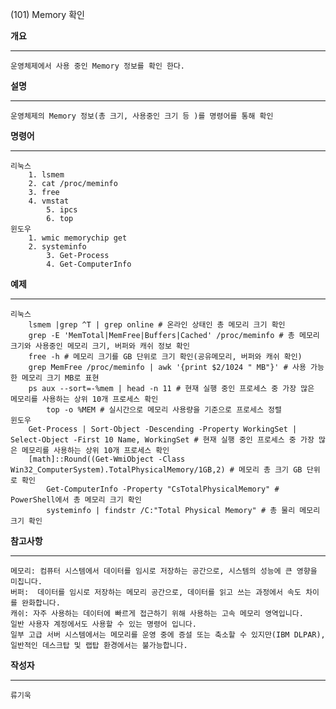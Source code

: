 (101) Memory 확인

**개요**
***
	운영체제에서 사용 중인 Memory 정보를 확인 한다.

**설명**
***
	운영체제의 Memory 정보(총 크기, 사용중인 크기 등 )를 명령어를 통해 확인


**명령어**
***
	리눅스
		1. lsmem
		2. cat /proc/meminfo
		3. free
		4. vmstat
            5. ipcs
            6. top
	윈도우
		1. wmic memorychip get
		2. systeminfo
            3. Get-Process
            4. Get-ComputerInfo


**예제**
***
	리눅스
		lsmem |grep ^T | grep online # 온라인 상태인 총 메모리 크기 확인
		grep -E 'MemTotal|MemFree|Buffers|Cached' /proc/meminfo # 총 메모리 크기와 사용중인 메모리 크기, 버퍼와 캐쉬 정보 확인
		free -h # 메모리 크기를 GB 단위로 크기 확인(공유메모리, 버퍼와 캐쉬 확인)
		grep MemFree /proc/meminfo | awk '{print $2/1024 " MB"}' # 사용 가능한 메모리 크기 MB로 표현
		ps aux --sort=-%mem | head -n 11 # 현재 실행 중인 프로세스 중 가장 많은 메모리를 사용하는 상위 10개 프로세스 확인
            top -o %MEM # 실시간으로 메모리 사용량을 기준으로 프로세스 정렬
	윈도우
		Get-Process | Sort-Object -Descending -Property WorkingSet | Select-Object -First 10 Name, WorkingSet # 현재 실행 중인 프로세스 중 가장 많은 메모리를 사용하는 상위 10개 프로세스 확인
		[math]::Round((Get-WmiObject -Class Win32_ComputerSystem).TotalPhysicalMemory/1GB,2) # 메모리 총 크기 GB 단위로 확인
            Get-ComputerInfo -Property "CsTotalPhysicalMemory" # PowerShell에서 총 메모리 크기 확인
            systeminfo | findstr /C:"Total Physical Memory" # 총 물리 메모리 크기 확인
		


**참고사항**
***
    메모리: 컴퓨터 시스템에서 데이터를 임시로 저장하는 공간으로, 시스템의 성능에 큰 영향을 미칩니다.
	버퍼:  데이터를 임시로 저장하는 메모리 공간으로, 데이터를 읽고 쓰는 과정에서 속도 차이를 완화합니다.
    캐쉬: 자주 사용하는 데이터에 빠르게 접근하기 위해 사용하는 고속 메모리 영역입니다.
    일반 사용자 계정에서도 사용할 수 있는 명령어 입니다.
	일부 고급 서버 시스템에서는 메모리를 운영 중에 증설 또는 축소할 수 있지만(IBM DLPAR), 일반적인 데스크탑 및 랩탑 환경에서는 불가능합니다.

**작성자**
***
	류기욱
